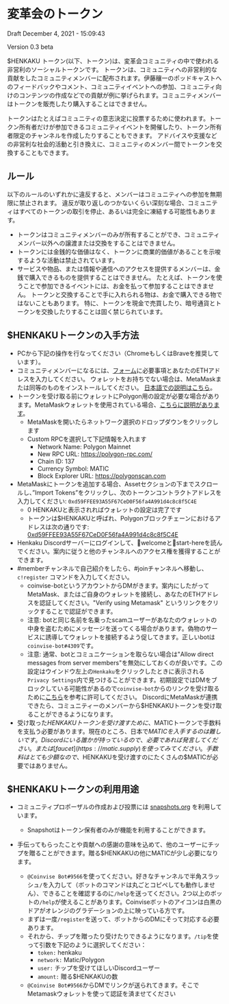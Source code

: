 # 変革会のトークン

Draft December 4, 2021 - 15:09:43

Version 0.3 beta

$HENKAKU トークン(以下、トークン)は、変革会コミュニティの中で使われる非営利のソーシャルトークンです。 トークンは、コミュニティへの非営利的な貢献をしたコミュニティメンバーに配布されます。伊藤穰一のポッドキャストへのフィードバックやコメント、コミュニティイベントへの参加、コミュニティ向けのコンテンツの作成などでの貢献が例に挙げられます。コミュニティメンバーはトークンを販売したり購入することはできません。

トークンはたとえばコミュニティの意志決定に投票するために使われます。トークン所有者だけが参加できるコミュニティイベントを開催したり、トークン所有者限定のチャンネルを作成したりすることもできます。 アドバイスや支援などの非営利な社会的活動と引き換えに、コミュニティのメンバー間でトークンを交換することもできます。

## ルール

以下のルールのいずれかに違反すると、メンバーはコミュニティへの参加を無期限に禁止されます。 違反が取り返しのつかないくらい深刻な場合、コミュニティはすべてのトークンの取引を停止、あるいは完全に凍結する可能性もあります。

* トークンはコミュニティメンバーのみが所有することができ、コミュニティメンバー以外への譲渡または交換をすることはできません。
* トークンには金銭的な価値はなく、トークンに商業的価値があることを示唆するような活動は禁止されています。
* サービスや物品、または情報や通信へのアクセスを提供するメンバーは、金銭で購入できるものを提供することはできません。 たとえば、トークンを使うことで参加できるイベントには、お金を払って参加することはできません。 トークンと交換することで手に入れられる物は、お金で購入できる物ではないこともあります。 特に、トークンを現金で売買したり、暗号通貨とトークンを交換したりすることは固く禁じられています。

## $HENKAKUトークンの入手方法
* PCから下記の操作を行なってください（ChromeもしくはBraveを推奨しています）。
* コミュニティメンバーになるには、[フォーム](https://airtable.com/shrO7yOVqbeymYSOW)に必要事項とあなたのETHアドレスを入力してください。 ウォレットをお持ちでない場合は、MetaMaskまたは同等のものをインストールしてください。 [日本語での説明はこちら](https://joi.ito.com/jp/archives/2021/11/08/005731.html)。
* トークンを受け取る前にウォレットにPolygon用の設定が必要な場合があります。MetaMaskウォレットを使用されている場合、[こちらに説明があります](https://docs.polygon.technology/docs/develop/metamask/config-polygon-on-metamask/)。
  * MetaMaskを開いたらネットワーク選択のドロップダウンをクリックします
  * Custom RPCを選択して下記情報を入れます
    * Network Name: Polygon Mainnet
    * New RPC URL: https://polygon-rpc.com/
    * Chain ID: 137
    * Currency Symbol: MATIC
    * Block Explorer URL: https://polygonscan.com
* MetaMaskにトークンを追加する場合、Assetセクションの下までスクロールし、”Import Tokens”をクリックし、次のトークンコントラクトアドレスを入力してください: `0xd59FFEE93A55F67CeD0F56fa4A991d4c8c8f5C4E`
  * 0 HENKAKUと表示されればウォレットの設定は完了です
  * トークンは$HENKAKUと呼ばれ、Polygonブロックチェーンにおけるアドレスは次の通りです: [0xd59FFEE93A55F67CeD0F56fa4A991d4c8c8f5C4E](https://polygonscan.com/token/0xd59FFEE93A55F67CeD0F56fa4A991d4c8c8f5C4E)
* Henkaku Discordサーバーにログインして、👋welcomeと🚀start-hereを読んでください。案内に従うと他のチャンネルへのアクセス権を獲得することができます。
* \#memberチャンネルで自己紹介をしたら、#joinチャンネルへ移動し、`c!register` コマンドを入力してください。
  * coinvise-botというアカウントからDMがきます。案内にしたがってMetaMask、またはご自身のウォレットを接続し、あなたのETHアドレスを認証してください。"Verify using Metamask" というリンクをクリックすることで認証ができます。
  * 注意: botと同じ名前を名乗ったscamユーザーがあなたのウォレットの中身を盗むためにメッセージを送ってくる場合があります。偽物のサービスに誘導してウォレットを接続するよう促してきます。正しいbotは`coinvise-bot#4309`です。
  * 注意: 通常、botとコミュニケーションを取らない場合は"Allow direct messages from server members"を無効にしておくのが良いです。この設定はウインドウ左上の`Henkaku`をクリックしたときに表示される`Privacy Settings`内で見つけることができます。初期設定ではDMをブロックしている可能性があるので`coinvise-bot`からのリンクを受け取るために[こちら](https://support.discord.com/hc/ja/articles/217916488-%E3%83%96%E3%83%AD%E3%83%83%E3%82%AF%E3%81%A8%E3%83%97%E3%83%A9%E3%82%A4%E3%83%90%E3%82%B7%E3%83%BC%E8%A8%AD%E5%AE%9A)を参考に許可してください。 DiscordにMetaMaskが連携できたら、コミュニティーのメンバーから$HENKAKUトークンを受け取ることができるようになります。
* 受け取った$HENKAKUトークンを受け渡すために、$MATICトークンで手数料を支払う必要があります。現在のところ、日本で$MATICを入手するのは難しいです。Discordにいる誰かが持っているので、必要であれば発言してください。または[faucet](https://matic.supply)を使ってみてください。手数料はとても少額なので、$HENKAKUを受け渡すのにたくさんの$MATICが必要ではありません。

## $HENKAKUトークンの利用用途

* コミュニティプロポーザルの作成および投票には [snapshots.org](https://snapshot.org/#/henkaku.eth/) を利用しています。
  * Snapshotはトークン保有者のみが機能を利用することができます。

* 手伝ってもらったことや貢献への感謝の意味を込めて、他のユーザーにチップを贈ることができます。贈る$HENKAKUの他にMATICが少し必要になります。
  * `@Coinvise Bot#9566`を使ってください。好きなチャンネルで半角スラッシュ`/`を入力して（ボットのコマンドは丸ごとコピペしても動作しません）、できることを確認するのに`/help`を送ってください。2つ以上のボットの`/help`が使えることがあります。Coinviseボットのアイコンは白黒のドアがオレンジのグラデーションの上に映っている方です。
  * まずは一度`/register`を送って、ボットからのDMにそって対応する必要あります。
  * それから、チップを贈ったり受けたりできるようになります。`/tip`を使って引数を下記のように選択してください：
    * `token:` henkaku
    * `network:` Matic/Polygon
    * `user:` チップを受けてほしいDiscordユーザー
    * `amount:` 贈る$HENKAKUの数
  * `@Coinvise Bot#9566`からDMでリンクが送られてきます。そこでMetamaskウォレットを使って認証を済ませてください
